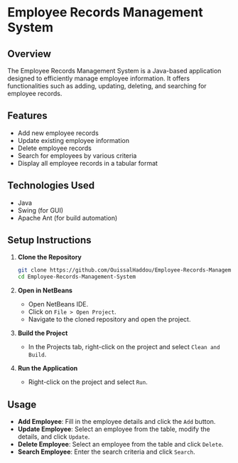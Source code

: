 # Employee Records Management System

## Overview
The Employee Records Management System is a Java-based application designed to efficiently manage employee information. It offers functionalities such as adding, updating, deleting, and searching for employee records.

## Features
- Add new employee records
- Update existing employee information
- Delete employee records
- Search for employees by various criteria
- Display all employee records in a tabular format

## Technologies Used
- Java
- Swing (for GUI)
- Apache Ant (for build automation)

## Setup Instructions

1. **Clone the Repository**
   ```bash
   git clone https://github.com/OuissalHaddou/Employee-Records-Management-System.git
   cd Employee-Records-Management-System
   ```

2. **Open in NetBeans**
   - Open NetBeans IDE.
   - Click on `File > Open Project`.
   - Navigate to the cloned repository and open the project.

3. **Build the Project**
   - In the Projects tab, right-click on the project and select `Clean and Build`.

4. **Run the Application**
   - Right-click on the project and select `Run`.

## Usage
- **Add Employee**: Fill in the employee details and click the `Add` button.
- **Update Employee**: Select an employee from the table, modify the details, and click `Update`.
- **Delete Employee**: Select an employee from the table and click `Delete`.
- **Search Employee**: Enter the search criteria and click `Search`.

